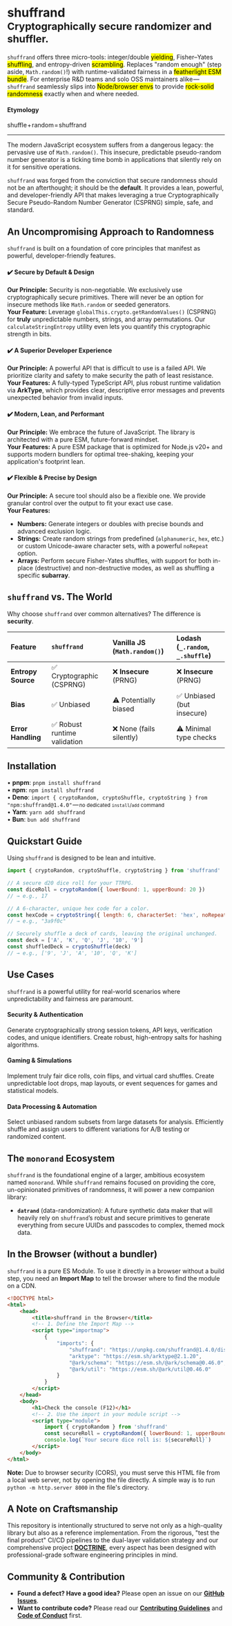 <!-- /shuffrand/README.md -->
# shuffrand<br><small>Cryptographically secure randomizer and shuffler.</small>
`shuffrand` offers three micro-tools: integer/double <mark>yielding</mark>, Fisher–Yates <mark>shuffling</mark>, and entropy-driven <mark>scrambling</mark>. Replaces "random enough" (step aside, `Math.random()`!) with runtime-validated fairness in a <mark>featherlight ESM bundle</mark>. For enterprise R&D teams and solo OSS maintainers alike — `shuffrand` seamlessly slips into <mark>Node/browser envs</mark> to provide <mark>rock-solid randomness</mark> exactly when and where needed.

#### Etymology
shuffle + random = shuffrand

---

The modern JavaScript ecosystem suffers from a dangerous legacy: the pervasive use of `Math.random()`. This insecure, predictable pseudo-random number generator is a ticking time bomb in applications that silently rely on it for sensitive operations.

`shuffrand` was forged from the conviction that secure randomness should not be an afterthought; it should be the **default**. It provides a lean, powerful, and developer-friendly API that makes leveraging a true Cryptographically Secure Pseudo-Random Number Generator (CSPRNG) simple, safe, and standard.

## An Uncompromising Approach to Randomness

`shuffrand` is built on a foundation of core principles that manifest as powerful, developer-friendly features.

#### ✔️ Secure by Default & Design

**Our Principle:** Security is non-negotiable. We exclusively use cryptographically secure primitives. There will never be an option for insecure methods like `Math.random` or seeded generators.<br>
**Your Feature:** Leverage `globalThis.crypto.getRandomValues()` (CSPRNG) for **truly** unpredictable numbers, strings, and array permutations. Our `calculateStringEntropy` utility even lets you quantify this cryptographic strength in bits.

#### ✔️ A Superior Developer Experience

**Our Principle:** A powerful API that is difficult to use is a failed API. We prioritize clarity and safety to make security the path of least resistance.<br>
**Your Features:** A fully-typed TypeScript API, plus robust runtime validation via **ArkType**, which provides clear, descriptive error messages and prevents unexpected behavior from invalid inputs.

#### ✔️ Modern, Lean, and Performant

**Our Principle:** We embrace the future of JavaScript. The library is architected with a pure ESM, future-forward mindset.<br>
**Your Features:** A pure ESM package that is optimized for Node.js v20+ and supports modern bundlers for optimal tree-shaking, keeping your application's footprint lean.

#### ✔️ Flexible & Precise by Design

**Our Principle:** A secure tool should also be a flexible one. We provide granular control over the output to fit your exact use case.<br>
**Your Features:**

- **Numbers:** Generate integers or doubles with precise bounds and advanced exclusion logic.
- **Strings:** Create random strings from predefined (`alphanumeric`, `hex`, etc.) or custom Unicode-aware character sets, with a powerful `noRepeat` option.
- **Arrays:** Perform secure Fisher–Yates shuffles, with support for both in-place (destructive) and non-destructive modes, as well as shuffling a specific **subarray**.

## `shuffrand` vs. The World

Why choose `shuffrand` over common alternatives? The difference is **security**.

| Feature            | `shuffrand`                  | Vanilla JS (`Math.random()`) | Lodash (`_.random`, `_.shuffle`) |
| :----------------- | :--------------------------- | :--------------------------- | :------------------------------- |
| **Entropy Source** | ✅ Cryptographic (CSPRNG)    | ❌ **Insecure** (PRNG)       | ❌ **Insecure** (PRNG)           |
| **Bias**           | ✅ Unbiased                  | ⚠️ Potentially biased        | ✅ Unbiased (but insecure)       |
| **Error Handling** | ✅ Robust runtime validation | ❌ None (fails silently)     | ⚠️ Minimal type checks           |

## Installation

• **pnpm**: `pnpm install shuffrand`<br>• **npm**: `npm install shuffrand`<br>• **Deno**: `import { cryptoRandom, cryptoShuffle, cryptoString } from "npm:shuffrand@1.4.0"` — <small>no dedicated `install`/`add` command</small><br>• **Yarn**: `yarn add shuffrand`<br>• **Bun**: `bun add shuffrand`

## Quickstart Guide

Using `shuffrand` is designed to be lean and intuitive.

```js
import { cryptoRandom, cryptoShuffle, cryptoString } from 'shuffrand'

// A secure d20 dice roll for your TTRPG.
const diceRoll = cryptoRandom({ lowerBound: 1, upperBound: 20 })
// → e.g., 17

// A 6-character, unique hex code for a color.
const hexCode = cryptoString({ length: 6, characterSet: 'hex', noRepeat: true })
// → e.g., "3a9f0c"

// Securely shuffle a deck of cards, leaving the original unchanged.
const deck = ['A', 'K', 'Q', 'J', '10', '9']
const shuffledDeck = cryptoShuffle(deck)
// → e.g., ['9', 'J', 'A', '10', 'Q', 'K']
```

## Use Cases

`shuffrand` is a powerful utility for real-world scenarios where unpredictability and fairness are paramount.

#### Security & Authentication

Generate cryptographically strong session tokens, API keys, verification codes, and unique identifiers. Create robust, high-entropy salts for hashing algorithms.

#### Gaming & Simulations

Implement truly fair dice rolls, coin flips, and virtual card shuffles. Create unpredictable loot drops, map layouts, or event sequences for games and statistical models.

#### Data Processing & Automation

Select unbiased random subsets from large datasets for analysis. Efficiently shuffle and assign users to different variations for A/B testing or randomized content.

## The `monorand` Ecosystem

`shuffrand` is the foundational engine of a larger, ambitious ecosystem named `monorand`. While `shuffrand` remains focused on providing the core, un-opinionated primitives of randomness, it will power a new companion library:

- **`datrand`** (data-randomization): A future synthetic data maker that will heavily rely on `shuffrand`’s robust and secure primitives to generate everything from secure UUIDs and passcodes to complex, themed mock data.

## In the Browser (without a bundler)

`shuffrand` is a pure ES Module. To use it directly in a browser without a build step, you need an **Import Map** to tell the browser where to find the module on a CDN.

```html
<!DOCTYPE html>
<html>
    <head>
        <title>shuffrand in the Browser</title>
        <!-- 1. Define the Import Map -->
        <script type="importmap">
            {
                "imports": {
                    "shuffrand": "https://unpkg.com/shuffrand@1.4.0/dist/index.es.js",
                    "arktype": "https://esm.sh/arktype@2.1.20",
                    "@ark/schema": "https://esm.sh/@ark/schema@0.46.0",
                    "@ark/util": "https://esm.sh/@ark/util@0.46.0"
                }
            }
        </script>
    </head>
    <body>
        <h1>Check the console (F12)</h1>
        <!-- 2. Use the import in your module script -->
        <script type="module">
            import { cryptoRandom } from 'shuffrand'
            const secureRoll = cryptoRandom({ lowerBound: 1, upperBound: 6 })
            console.log(`Your secure dice roll is: ${secureRoll}`)
        </script>
    </body>
</html>
```

**Note:** Due to browser security (CORS), you must serve this HTML file from a local web server, not by opening the file directly. A simple way is to run `python -m http.server 8000` in the file's directory.

## A Note on Craftsmanship

This repository is intentionally structured to serve not only as a high-quality library but also as a reference implementation. From the rigorous, "test the final product" CI/CD pipelines to the dual-layer validation strategy and our comprehensive project **[DOCTRINE](DOCTRINE.md)**, every aspect has been designed with professional-grade software engineering principles in mind.

## Community & Contribution

- **Found a defect? Have a good idea?** Please open an issue on our **[GitHub Issues](https://github.com/DoronBrayer/monorand/issues)**.
- **Want to contribute code?** Please read our **[Contributing Guidelines](CONTRIBUTING.md)** and **[Code of Conduct](CODE_OF_CONDUCT.md)** first.
